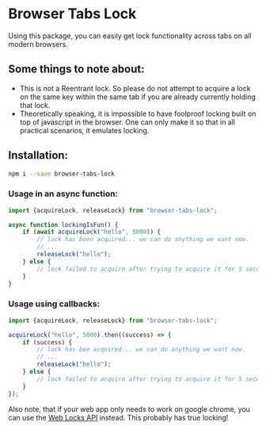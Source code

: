 # Browser Tabs Lock

Using this package, you can easily get lock functionality across tabs on all modern browsers.

## Some things to note about:
- This is not a Reentrant lock. So please do not attempt to acquire a lock on the same key within the same tab if you are already currently holding that lock.
- Theoretically speaking, it is impossible to have foolproof locking built on top of javascript in the browser. One can only make it so that in all practical scenarios, it emulates locking.

## Installation:
```bash
npm i --save browser-tabs-lock
```

### Usage in an async function:
```js
import {acquireLock, releaseLock} from "browser-tabs-lock";

async function lockingIsFun() {
	if (await acquireLock("hello", 5000)) {
		// lock has been acquired... we can do anything we want now.
		// ...
		releaseLock("hello");
	} else {
		// lock failed to acquire after trying to acquire it for 5 seconds. 
	}
}
```

### Usage using callbacks:

```js
import {acquireLock, releaseLock} from "browser-tabs-lock";

acquireLock("hello", 5000).then((success) => {
	if (success) {
		// lock has bee acquired... we can do anything we want now.
		// ...
		releaseLock("hello");
	} else {
		// lock failed to acquire after trying to acquire it for 5 seconds. 
	}
});
```


Also note, that if your web app only needs to work on google chrome, you can use the [Web Locks API](https://developer.mozilla.org/en-US/docs/Web/API/Lock) instead. This probably has true locking!
